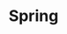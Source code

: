 ---
title: "Spring"
layout: categories
permalink: /categories/spring/
author_profile: true
taxonomy: Spring
---